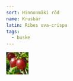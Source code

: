 ```yaml
---
sort: Hinnonmäki röd
name: Krusbär
latin: Ribes uva-crispa
tags:
  - buske
---
```


<img src="/img/ribes-uva-crispa-red.jpg" width="60" data-srcset="1x, 1.5x, 2x" alt="Ribes uva-crispa" data-attribution="https://commons.wikimedia.org/wiki/File:Stachelbeere_(Ribes_uva-crispa).jpg">

